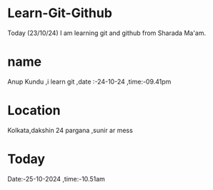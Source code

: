 
# Learn-Git-Github

Today (23/10/24) I am learning git and github from Sharada Ma'am.

# name

Anup Kundu ,i learn git ,date :-24-10-24 ,time:-09.41pm

# Location

Kolkata,dakshin 24 pargana ,sunir ar mess

# Today

Date:-25-10-2024 ,time:-10.51am

